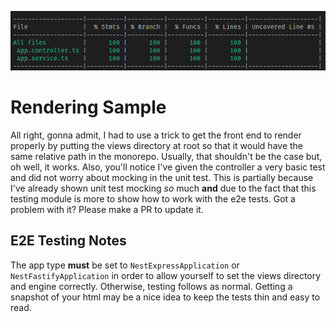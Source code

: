 <p align="center">
  <img src="./testCoverage.png"/>
</p>

# Rendering Sample

All right, gonna admit, I had to use a trick to get the front end to render properly by putting the views directory at root so that it would have the same relative path in the monorepo. Usually, that shouldn't be the case but, oh well, it works. Also, you'll notice I've given the controller a very basic test and did not worry about mocking in the unit test. This is partially because I've already shown unit test mocking _so_ much **and** due to the fact that this testing module is more to show how to work with the e2e tests. Got a problem with it? Please make a PR to update it.

## E2E Testing Notes

The app type **must** be set to `NestExpressApplication` or `NestFastifyApplication` in order to allow yourself to set the views directory and engine correctly. Otherwise, testing follows as normal. Getting a snapshot of your html may be a nice idea to keep the tests thin and easy to read.
